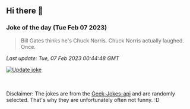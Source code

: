 ## Hi there 👋

### Joke of the day (Tue Feb 07 2023)
<!-- joke -->
>Bill Gates thinks he's Chuck Norris. Chuck Norris actually laughed. Once.
<!-- /joke -->

*Last update: Tue, 07 Feb 2023 00:44:48 GMT*

[![Update joke](https://github.com/nclskfm/nclskfm/actions/workflows/joke.yml/badge.svg)](https://github.com/nclskfm/nclskfm/actions/workflows/joke.yml)

<br><br>
Disclaimer: The jokes are from the [Geek-Jokes-api](https://github.com/sameerkumar18/geek-joke-api) and are randomly selected. That's why they are unfortunately often not funny. :D

